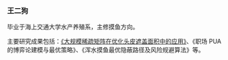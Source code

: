 ### 王二狗

毕业于海上交通大学水产养殖系，主修摸鱼方向。

主要研究成果包括：[《大规模稀疏矩阵在优化头皮遮盖面积中的应用》](https://github.com/ruanqizhen/ruanqizhen/blob/main/sparse_matrix.md)、《职场 PUA 的博弈论建模与最优策略》、《浑水摸鱼最优隐蔽路径及风险规避算法》等。

